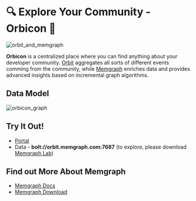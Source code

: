 # 🔍 Explore Your Community - Orbicon 🧑

![orbit_and_memgraph](https://user-images.githubusercontent.com/4950251/131040062-d2df128e-423b-490d-b357-0c95004587c7.png)

**Orbicon** is a centralized place where you can find anything about your developer community. [Orbit](https://orbit.love) aggregates all sorts of different events comming from the community, while [Memgraph](https://memgraph.com) enriches data and provides advanced insights based on incremental graph algorithms.

## Data Model

![orbicon_graph](https://user-images.githubusercontent.com/4950251/131035066-47199982-925e-496b-8cbe-10c7d34f706d.png)

## Try It Out!

* [Portal](http://orbit.memgraph.com/)
* Data - **bolt://orbit.memgraph.com:7687** (to explore, please download [Memgraph Lab](https://memgraph.com/product/lab))

## Find out More About Memgraph

* [Memgraph Docs](https://docs.memgraph.com)
* [Memgraph Download](https://memgraph.com/download)
